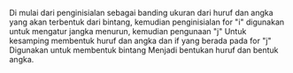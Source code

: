 Di mulai dari penginisialan sebagai banding ukuran dari huruf dan angka yang akan terbentuk dari bintang, kemudian penginisialan for "i" digunakan untuk mengatur jangka menurun, kemudian pengunaan "j" Untuk kesamping membentuk huruf dan angka dan if yang berada pada for "j" Digunakan untuk membentuk bintang Menjadi bentukan huruf dan bentuk angka.
